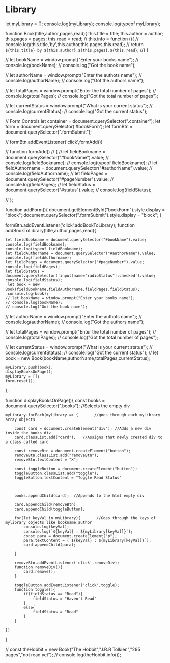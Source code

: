 # Library



let myLibrary = [];
console.log(myLibrary);
console.log(typeof myLibrary);



function Book(title,author,pages,read){
    this.title = title;
    this.author = author;
    this.pages = pages;
    this.read = read;
    // this.info = function (){
    //      console.log(this.title,'by',this.author,this.pages,this.read);
    //      return `${this.title} by ${this.author},${this.pages},${this.read}`;
    //} 
}



// let bookName = window.prompt("Enter your books name");
// console.log(bookName);
// console.log("Got the book name");


// let authorName = window.prompt("Enter the authots name");
// console.log(authorName);
// console.log("Got the authors name");


// let totalPages = window.prompt("Enter the total number of pages");
// console.log(totalPages);
// console.log("Got the total number of pages");


// let currentStatus = window.prompt("What is your current status");
// console.log(currentStatus);
// console.log("Got the current status");

// Form Controls
let container = document.querySelector(".container");
let form = document.querySelector('#bookForm');
let formBtn = document.querySelector(".formSubmit");


// formBtn.addEventListener('click',formAdd())

// function formAdd()
// {
//     let fieldBookname = document.querySelector("#bookName").value;
//     console.log(fieldBookname);
//     console.log(typeof fieldBookname);
//     let fieldAuthorname = document.querySelector("#authorName").value;
//     console.log(fieldAuthorname);
//     let fieldPages = document.querySelector("#pageNumber").value;
//     console.log(fieldPages);
//     let fieldStatus = document.querySelector("#status").value;
//     console.log(fieldStatus);

// };

function addForm(){
    document.getElementById("bookForm").style.display = "block";
    document.querySelector(".formSubmit").style.display = "block";
}



formBtn.addEventListener('click',addBookToLibrary);
function addBookToLibrary(title,author,pages,read){

    let fieldBookname = document.querySelector("#bookName").value;
    console.log(fieldBookname);
    console.log(typeof fieldBookname);
    let fieldAuthorname = document.querySelector("#authorName").value;
    console.log(fieldAuthorname);
    let fieldPages = document.querySelector("#pageNumber").value;
    console.log(fieldPages);
    let fieldStatus = document.querySelector('input[name="radioStatus"]:checked').value;
    console.log(fieldStatus);
     let book = new Book(fieldBookname,fieldAuthorname,fieldPages,fieldStatus);
     console.log(book);
    // let bookName = window.prompt("Enter your books name");
    // console.log(bookName);
    // console.log("Got the book name");


//     let authorName = window.prompt("Enter the authots name");
//     console.log(authorName);
//     console.log("Got the authors name");


//     let totalPages = window.prompt("Enter the total number of pages");
//     console.log(totalPages);
//     console.log("Got the total number of pages");


//     let currentStatus = window.prompt("What is your current status");
//     console.log(currentStatus);
//     console.log("Got the current status");
//    let book = new Book(bookName,authorName,totalPages,currentStatus);
  
    myLibrary.push(book);
    displayBooksOnPage();
    myLibrary = [];
    form.reset();

};




function displayBooksOnPage(){
    const books = document.querySelector(".books"); //Selects the empty div

    myLibrary.forEach(myLibrary => {       //goes through each myLibrary array objects

        const card = document.createElement("div"); //Adds a new div inside the books div
        card.classList.add("card");   //Assigns that newly created div to a class called card
        
        const removeBtn = document.createElement("button");
        removeBtn.classList.add("removeBtn");
        removeBtn.textContent = "X";  
        
        const toggleButton = document.createElement("button");
        toggleButton.classList.add("toggle");
        toggleButton.textContent = "Toggle Read Status"


    
        books.appendChild(card);  //Appends to the html empty div

        card.appendChild(removeBtn);
        card.appendChild(toggleButton);

        for(let keyVal in myLibrary){       //Goes through the keys of mylibrary objects like bookname,author
            console.log(keyVal);    
            console.log(`${keyVal} : ${myLibrary[keyVal]}`);
            const para = document.createElement("p");
            para.textContent = (`${keyVal} : ${myLibrary[keyVal]}`);
            card.appendChild(para);

        }

        removeBtn.addEventListener('click',removeDiv);
        function removeDiv(){
            card.remove();
        }

        toggleButton.addEventListener('click',toggle);
        function toggle(){
            if(fieldStatus == "Read"){
                fieldStatus = "Haven't Read"
            }
            else{
                fieldStatus = "Read"
            }
        }

    })


}










// const theHobbit = new Book("The Hobbit","J.R.R Tolkien","295 pages","not read yet");
// console.log(theHobbit.info());
